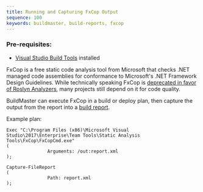 ```yaml
---
title: Running and Capturing FxCop Output
sequence: 100
keywords: buildmaster, build-reports, fxcop
---
```


### Pre-requisites: 
 - [Visual Studio Build Tools](https://visualstudio.microsoft.com/downloads) installed
 
FxCop is a free static code analysis tool from Microsoft that checks .NET managed code assemblies for conformance to Microsoft's .NET Framework Design Guidelines. While technically speaking FxCop is [deprecated in favor of Roslyn Analyzers](https://docs.microsoft.com/en-us/visualstudio/code-quality/fxcop-analyzers?view=vs-2019), many projects still depend on it for code quality. 
 
BuildMaster can execute FxCop in a build or deploy plan, then capture the output from the report into a [build report](/support/documentation/buildmaster/builds/tests/build-reports).
 
Example plan: 
 
```
Exec "C:\Program Files (x86)\Microsoft Visual Studio\2017\Enterprise\Team Tools\Static Analysis Tools\FxCop\FxCopCmd.exe"
(
               Arguments: /out:report.xml 
);
 
Capture-FileReport
(
               Path: report.xml
);
```